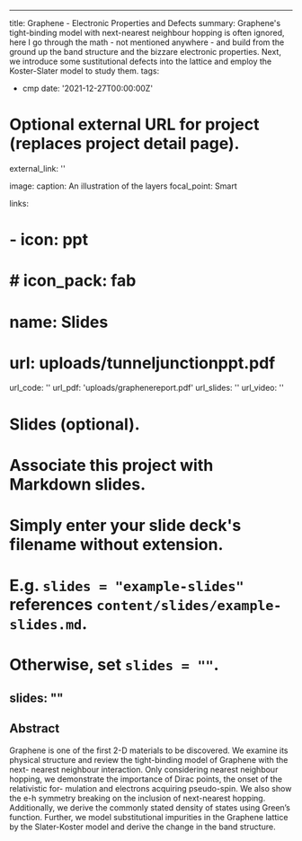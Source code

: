 
---
title: Graphene - Electronic Properties and Defects
summary: Graphene's tight-binding model with next-nearest neighbour hopping is often ignored, here I go through the math - not mentioned anywhere - and build from the ground up the band structure and the bizzare electronic properties. Next, we introduce some sustitutional defects into the lattice and employ the Koster-Slater model to study them.
tags:
  - cmp
date: '2021-12-27T00:00:00Z'

# Optional external URL for project (replaces project detail page).
external_link: ''

image:
  caption: An illustration of the layers
  focal_point: Smart

links:
  # - icon: ppt
  #   # icon_pack: fab
  #   name: Slides
  #   url: uploads/tunneljunctionppt.pdf
url_code: ''
url_pdf: 'uploads/graphenereport.pdf'
url_slides: ''
url_video: ''

# Slides (optional).
#   Associate this project with Markdown slides.
#   Simply enter your slide deck's filename without extension.
#   E.g. `slides = "example-slides"` references `content/slides/example-slides.md`.
#   Otherwise, set `slides = ""`.
slides: ""
---

## Abstract
Graphene is one of the first 2-D materials to be discovered. We examine its
physical structure and review the tight-binding model of Graphene with the next-
nearest neighbour interaction. Only considering nearest neighbour hopping, we
demonstrate the importance of Dirac points, the onset of the relativistic for-
mulation and electrons acquiring pseudo-spin. We also show the e-h symmetry
breaking on the inclusion of next-nearest hopping. Additionally, we derive the
commonly stated density of states using Green’s function. Further, we model
substitutional impurities in the Graphene lattice by the Slater-Koster model and
derive the change in the band structure.
